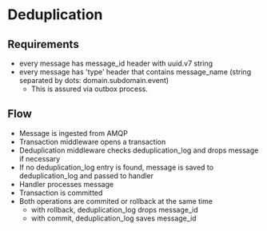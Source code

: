 # Deduplication

## Requirements
- every message has message_id header with uuid.v7 string
- every message has 'type' header that contains message_name (string separated by dots: domain.subdomain.event)
  - This is assured via outbox process.

## Flow
- Message is ingested from AMQP
- Transaction middleware opens a transaction
- Deduplication middleware checks deduplication_log and drops message if necessary
- If no deduplication_log entry is found, message is saved to deduplication_log and passed to handler
- Handler processes message
- Transaction is committed
- Both operations are commited or rollback at the same time
  - with rollback, deduplication_log drops message_id
  - with commit, deduplication_log saves message_id
